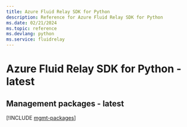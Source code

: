 ```yaml
---
title: Azure Fluid Relay SDK for Python
description: Reference for Azure Fluid Relay SDK for Python
ms.date: 02/21/2024
ms.topic: reference
ms.devlang: python
ms.service: fluidrelay
---
```

# Azure Fluid Relay SDK for Python - latest

## Management packages - latest
[!INCLUDE [mgmt-packages](fluid-relay-mgmt-index.md)]